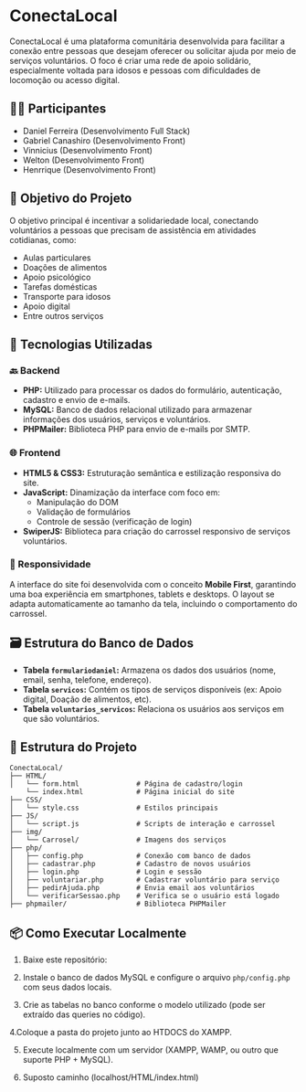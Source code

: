 
# ConectaLocal

ConectaLocal é uma plataforma comunitária desenvolvida para facilitar a conexão entre pessoas que desejam oferecer ou solicitar ajuda por meio de serviços voluntários. O foco é criar uma rede de apoio solidário, especialmente voltada para idosos e pessoas com dificuldades de locomoção ou acesso digital.

## 👨‍💻 Participantes

- Daniel Ferreira (Desenvolvimento Full Stack)
- Gabriel Canashiro (Desenvolvimento Front)
- Vinnicius (Desenvolvimento Front)
- Welton (Desenvolvimento Front)
- Henrrique (Desenvolvimento Front)

## 🎯 Objetivo do Projeto

O objetivo principal é incentivar a solidariedade local, conectando voluntários a pessoas que precisam de assistência em atividades cotidianas, como:

- Aulas particulares
- Doações de alimentos
- Apoio psicológico
- Tarefas domésticas
- Transporte para idosos
- Apoio digital
- Entre outros serviços

## 🧰 Tecnologias Utilizadas

### 🔙 Backend

- **PHP:** Utilizado para processar os dados do formulário, autenticação, cadastro e envio de e-mails.
- **MySQL:** Banco de dados relacional utilizado para armazenar informações dos usuários, serviços e voluntários.
- **PHPMailer:** Biblioteca PHP para envio de e-mails por SMTP.

### 🌐 Frontend

- **HTML5 & CSS3:** Estruturação semântica e estilização responsiva do site.
- **JavaScript:** Dinamização da interface com foco em:
  - Manipulação do DOM
  - Validação de formulários
  - Controle de sessão (verificação de login)
- **SwiperJS:** Biblioteca para criação do carrossel responsivo de serviços voluntários.

### 📱 Responsividade

A interface do site foi desenvolvida com o conceito **Mobile First**, garantindo uma boa experiência em smartphones, tablets e desktops. O layout se adapta automaticamente ao tamanho da tela, incluindo o comportamento do carrossel.

## 🗃️ Estrutura do Banco de Dados

- **Tabela `formulariodaniel`:** Armazena os dados dos usuários (nome, email, senha, telefone, endereço).
- **Tabela `servicos`:** Contém os tipos de serviços disponíveis (ex: Apoio digital, Doação de alimentos, etc).
- **Tabela `voluntarios_servicos`:** Relaciona os usuários aos serviços em que são voluntários.

## 📁 Estrutura do Projeto

```
ConectaLocal/
├── HTML/
│   └── form.html              # Página de cadastro/login
    └── index.html             # Página inicial do site
├── CSS/
│   └── style.css              # Estilos principais
├── JS/
│   └── script.js              # Scripts de interação e carrossel
├── img/
│   └── Carrosel/              # Imagens dos serviços
├── php/
│   ├── config.php             # Conexão com banco de dados
│   ├── cadastrar.php          # Cadastro de novos usuários
│   ├── login.php              # Login e sessão
│   ├── voluntariar.php        # Cadastrar voluntário para serviço
│   ├── pedirAjuda.php         # Envia email aos voluntários
│   └── verificarSessao.php    # Verifica se o usuário está logado
├── phpmailer/                 # Biblioteca PHPMailer
```

## 📦 Como Executar Localmente

1. Baixe este repositório:

2. Instale o banco de dados MySQL e configure o arquivo `php/config.php` com seus dados locais.

3. Crie as tabelas no banco conforme o modelo utilizado (pode ser extraído das queries no código).
   
4.Coloque a pasta do projeto junto ao HTDOCS do XAMPP. 

5. Execute localmente com um servidor (XAMPP, WAMP, ou outro que suporte PHP + MySQL).

6. Suposto caminho (localhost/HTML/index.html)

